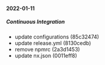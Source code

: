 #### 2022-01-11

##### Continuous Integration

*  update configurations (85c32474)
*  update release.yml (8130cedb)
*  remove npmrc (2a3d1453)
*  update nx.json (0011eff8)

